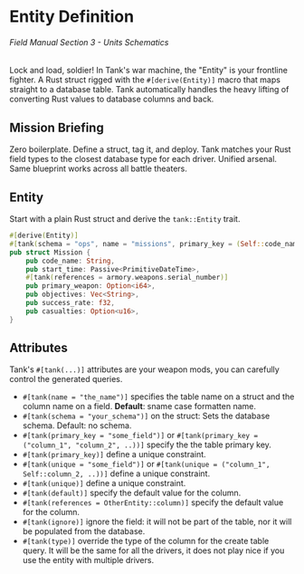 # Entity Definition
###### *Field Manual Section 3* - Units Schematics
Lock and load, soldier! In Tank's war machine, the "Entity" is your frontline fighter. A Rust struct rigged with the `#[derive(Entity)]` macro that maps straight to a database table. Tank automatically handles the heavy lifting of converting Rust values to database columns and back.

## Mission Briefing
Zero boilerplate. Define a struct, tag it, and deploy. Tank matches your Rust field types to the closest database type for each driver. Unified arsenal. Same blueprint works across all battle theaters.

## Entity
Start with a plain Rust struct and derive the `tank::Entity` trait.
```rust
#[derive(Entity)]
#[tank(schema = "ops", name = "missions", primary_key = (Self::code_name, Self::start_time))]
pub struct Mission {
    pub code_name: String,
    pub start_time: Passive<PrimitiveDateTime>,
    #[tank(references = armory.weapons.serial_number)]
    pub primary_weapon: Option<i64>,
    pub objectives: Vec<String>,
    pub success_rate: f32,
    pub casualties: Option<u16>,
}
```

## Attributes
Tank's `#[tank(...)]` attributes are your weapon mods, you can carefully control the generated queries.
- <Badge type="tip" text="struct" /><Badge type="tip" text="field" /> `#[tank(name = "the_name")]` specifies the table name on a struct and the column name on a field. **Default**: sname case formatten name.
- <Badge type="tip" text="struct" /> `#[tank(schema = "your_schema")]` on the struct: Sets the database schema. Default: no schema.
- <Badge type="tip" text="struct" /> `#[tank(primary_key = "some_field")]` or `#[tank(primary_key = ("column_1", "column_2", ..))]` specify the the table primary key.
- <Badge type="tip" text="field" /> `#[tank(primary_key)]` define a unique constraint.
- <Badge type="tip" text="struct" /> `#[tank(unique = "some_field")]` or `#[tank(unique = ("column_1", Self::column_2, ..))]` define a unique constraint.
- <Badge type="tip" text="field" /> `#[tank(unique)]` define a unique constraint.
- <Badge type="tip" text="field" /> `#[tank(default)]` specify the default value for the column.
- <Badge type="tip" text="field" /> `#[tank(references = OtherEntity::column)]` specify the default value for the column.
- <Badge type="tip" text="field" /> `#[tank(ignore)]` ignore the field: it will not be part of the table, nor it will be populated from the database.
- <Badge type="tip" text="field" /> `#[tank(type)]` override the type of the column for the create table query. It will be the same for all the drivers, it does not play nice if you use the entity with multiple drivers.
